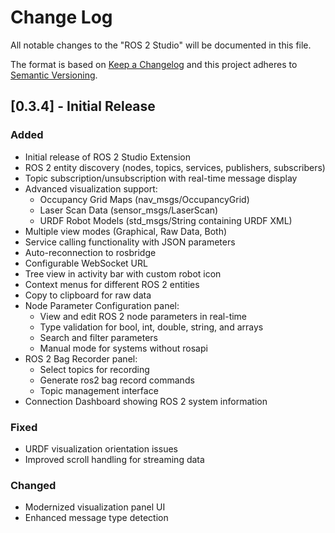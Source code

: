 # Change Log

All notable changes to the "ROS 2 Studio" will be documented in this file.

The format is based on [Keep a Changelog](http://keepachangelog.com/) and this project adheres to [Semantic Versioning](https://semver.org/).

## [0.3.4] - Initial Release

### Added

- Initial release of ROS 2 Studio Extension
- ROS 2 entity discovery (nodes, topics, services, publishers, subscribers)
- Topic subscription/unsubscription with real-time message display
- Advanced visualization support:
  - Occupancy Grid Maps (nav_msgs/OccupancyGrid)
  - Laser Scan Data (sensor_msgs/LaserScan)
  - URDF Robot Models (std_msgs/String containing URDF XML)
- Multiple view modes (Graphical, Raw Data, Both)
- Service calling functionality with JSON parameters
- Auto-reconnection to rosbridge
- Configurable WebSocket URL
- Tree view in activity bar with custom robot icon
- Context menus for different ROS 2 entities
- Copy to clipboard for raw data
- Node Parameter Configuration panel:
  - View and edit ROS 2 node parameters in real-time
  - Type validation for bool, int, double, string, and arrays
  - Search and filter parameters
  - Manual mode for systems without rosapi
- ROS 2 Bag Recorder panel:
  - Select topics for recording
  - Generate ros2 bag record commands
  - Topic management interface
- Connection Dashboard showing ROS 2 system information

### Fixed

- URDF visualization orientation issues
- Improved scroll handling for streaming data

### Changed

- Modernized visualization panel UI
- Enhanced message type detection
